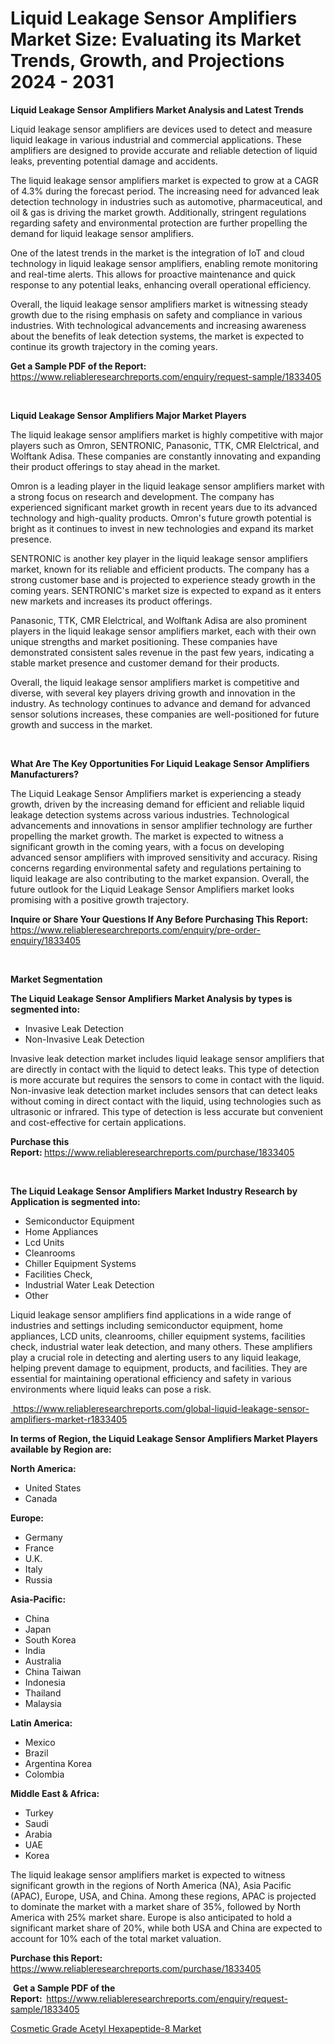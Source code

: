 <p><h1>Liquid Leakage Sensor Amplifiers Market Size: Evaluating its Market Trends, Growth, and Projections 2024 - 2031</h1></p><p><strong>Liquid Leakage Sensor Amplifiers Market Analysis and Latest Trends</strong></p>
<p><p>Liquid leakage sensor amplifiers are devices used to detect and measure liquid leakage in various industrial and commercial applications. These amplifiers are designed to provide accurate and reliable detection of liquid leaks, preventing potential damage and accidents.</p><p>The liquid leakage sensor amplifiers market is expected to grow at a CAGR of 4.3% during the forecast period. The increasing need for advanced leak detection technology in industries such as automotive, pharmaceutical, and oil & gas is driving the market growth. Additionally, stringent regulations regarding safety and environmental protection are further propelling the demand for liquid leakage sensor amplifiers.</p><p>One of the latest trends in the market is the integration of IoT and cloud technology in liquid leakage sensor amplifiers, enabling remote monitoring and real-time alerts. This allows for proactive maintenance and quick response to any potential leaks, enhancing overall operational efficiency.</p><p>Overall, the liquid leakage sensor amplifiers market is witnessing steady growth due to the rising emphasis on safety and compliance in various industries. With technological advancements and increasing awareness about the benefits of leak detection systems, the market is expected to continue its growth trajectory in the coming years.</p></p>
<p><strong>Get a Sample PDF of the Report:&nbsp;</strong> <a href="https://www.reliableresearchreports.com/enquiry/request-sample/1833405">https://www.reliableresearchreports.com/enquiry/request-sample/1833405</a></p>
<p>&nbsp;</p>
<p><strong>Liquid Leakage Sensor Amplifiers Major Market Players</strong></p>
<p><p>The liquid leakage sensor amplifiers market is highly competitive with major players such as Omron, SENTRONIC, Panasonic, TTK, CMR Elelctrical, and Wolftank Adisa. These companies are constantly innovating and expanding their product offerings to stay ahead in the market.</p><p>Omron is a leading player in the liquid leakage sensor amplifiers market with a strong focus on research and development. The company has experienced significant market growth in recent years due to its advanced technology and high-quality products. Omron's future growth potential is bright as it continues to invest in new technologies and expand its market presence.</p><p>SENTRONIC is another key player in the liquid leakage sensor amplifiers market, known for its reliable and efficient products. The company has a strong customer base and is projected to experience steady growth in the coming years. SENTRONIC's market size is expected to expand as it enters new markets and increases its product offerings.</p><p>Panasonic, TTK, CMR Elelctrical, and Wolftank Adisa are also prominent players in the liquid leakage sensor amplifiers market, each with their own unique strengths and market positioning. These companies have demonstrated consistent sales revenue in the past few years, indicating a stable market presence and customer demand for their products.</p><p>Overall, the liquid leakage sensor amplifiers market is competitive and diverse, with several key players driving growth and innovation in the industry. As technology continues to advance and demand for advanced sensor solutions increases, these companies are well-positioned for future growth and success in the market.</p></p>
<p>&nbsp;</p>
<p><strong>What Are The Key Opportunities For Liquid Leakage Sensor Amplifiers Manufacturers?</strong></p>
<p><p>The Liquid Leakage Sensor Amplifiers market is experiencing a steady growth, driven by the increasing demand for efficient and reliable liquid leakage detection systems across various industries. Technological advancements and innovations in sensor amplifier technology are further propelling the market growth. The market is expected to witness a significant growth in the coming years, with a focus on developing advanced sensor amplifiers with improved sensitivity and accuracy. Rising concerns regarding environmental safety and regulations pertaining to liquid leakage are also contributing to the market expansion. Overall, the future outlook for the Liquid Leakage Sensor Amplifiers market looks promising with a positive growth trajectory.</p></p>
<p><strong>Inquire or Share Your Questions If Any Before Purchasing This Report:</strong> <a href="https://www.reliableresearchreports.com/enquiry/pre-order-enquiry/1833405">https://www.reliableresearchreports.com/enquiry/pre-order-enquiry/1833405</a></p>
<p>&nbsp;</p>
<p><strong>Market Segmentation</strong></p>
<p><strong>The Liquid Leakage Sensor Amplifiers Market Analysis by types is segmented into:</strong></p>
<p><ul><li>Invasive Leak Detection</li><li>Non-Invasive Leak Detection</li></ul></p>
<p><p>Invasive leak detection market includes liquid leakage sensor amplifiers that are directly in contact with the liquid to detect leaks. This type of detection is more accurate but requires the sensors to come in contact with the liquid. Non-invasive leak detection market includes sensors that can detect leaks without coming in direct contact with the liquid, using technologies such as ultrasonic or infrared. This type of detection is less accurate but convenient and cost-effective for certain applications.</p></p>
<p><strong>Purchase this Report:&nbsp;</strong><a href="https://www.reliableresearchreports.com/purchase/1833405">https://www.reliableresearchreports.com/purchase/1833405</a></p>
<p>&nbsp;</p>
<p><strong>The Liquid Leakage Sensor Amplifiers Market Industry Research by Application is segmented into:</strong></p>
<p><ul><li>Semiconductor Equipment</li><li>Home Appliances</li><li>Lcd Units</li><li>Cleanrooms</li><li>Chiller Equipment Systems</li><li>Facilities Check,</li><li>Industrial Water Leak Detection</li><li>Other</li></ul></p>
<p><p>Liquid leakage sensor amplifiers find applications in a wide range of industries and settings including semiconductor equipment, home appliances, LCD units, cleanrooms, chiller equipment systems, facilities check, industrial water leak detection, and many others. These amplifiers play a crucial role in detecting and alerting users to any liquid leakage, helping prevent damage to equipment, products, and facilities. They are essential for maintaining operational efficiency and safety in various environments where liquid leaks can pose a risk.</p></p>
<p><a href="https://www.reliableresearchreports.com/global-liquid-leakage-sensor-amplifiers-market-r1833405">&nbsp;https://www.reliableresearchreports.com/global-liquid-leakage-sensor-amplifiers-market-r1833405</a></p>
<p><strong>In terms of Region, the Liquid Leakage Sensor Amplifiers Market Players available by Region are:</strong></p>
<p>
    <p> <strong> North America: </strong>
        <ul>
            <li>United States</li>
            <li>Canada</li>
        </ul>
        </p> 
    <p> <strong> Europe: </strong>
        <ul>
            <li>Germany</li>
            <li>France</li>
            <li>U.K.</li>
            <li>Italy</li>
            <li>Russia</li>
        </ul>
        </p> 
    <p> <strong> Asia-Pacific: </strong>
        <ul>
            <li>China</li>
            <li>Japan</li>
            <li>South Korea</li>
            <li>India</li>
            <li>Australia</li>
            <li>China Taiwan</li>
            <li>Indonesia</li>
            <li>Thailand</li>
            <li>Malaysia</li>
        </ul>
        </p> 
    <p> <strong> Latin America: </strong>
        <ul>
            <li>Mexico</li>
            <li>Brazil</li>
            <li>Argentina Korea</li>
            <li>Colombia</li>
        </ul>
        </p> 
    <p> <strong> Middle East & Africa: </strong>
        <ul>
            <li>Turkey</li>
            <li>Saudi</li>
            <li>Arabia</li>
            <li>UAE</li>
            <li>Korea</li>
        </ul>
    </p>
    </p>
<p><p>The liquid leakage sensor amplifiers market is expected to witness significant growth in the regions of North America (NA), Asia Pacific (APAC), Europe, USA, and China. Among these regions, APAC is projected to dominate the market with a market share of 35%, followed by North America with 25% market share. Europe is also anticipated to hold a significant market share of 20%, while both USA and China are expected to account for 10% each of the total market valuation.</p></p>
<p><strong>Purchase this Report: </strong><a href="https://www.reliableresearchreports.com/purchase/1833405">https://www.reliableresearchreports.com/purchase/1833405</a></p>
<p>&nbsp;<strong>Get a Sample PDF of the Report:&nbsp;&nbsp;</strong><a href="https://www.reliableresearchreports.com/enquiry/request-sample/1833405">https://www.reliableresearchreports.com/enquiry/request-sample/1833405</a></p>
<p><strong></strong></p>
<p><p><a href="https://github.com/smithy59/Market-Research-Report-List-1/blob/main/cosmetic-grade-acetyl-hexapeptide-8-market.md">Cosmetic Grade Acetyl Hexapeptide-8 Market</a></p></p>